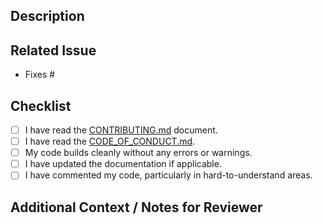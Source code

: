 <!-- Thank you for submitting a pull request! -->

## Description

<!-- Please include a summary of the change -->

## Related Issue

<!-- Link to the issue(s) this PR addresses. -->

- Fixes #

## Checklist

- [ ] I have read the [CONTRIBUTING.md](CONTRIBUTING.md) document.
- [ ] I have read the [CODE_OF_CONDUCT.md](CODE_OF_CONDUCT.md).
- [ ] My code builds cleanly without any errors or warnings.
- [ ] I have updated the documentation if applicable.
- [ ] I have commented my code, particularly in hard-to-understand areas.

<!--
If your change involves visual elements, include screenshots if possible.
-->

## Additional Context / Notes for Reviewer

<!-- Add any other context about the pull request here. -->

<!-- Thanks for contributing! -->
